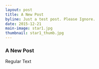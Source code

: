 ```yaml
---
layout: post
title: A New Post
byline: Just a test post. Please Ignore.
date: 2015-12-21
main-image: star1.jpg
thumbnail: star1_thumb.jpg
---
```

<h3>A New Post</h3>
Regular Text
